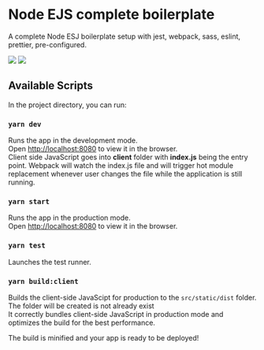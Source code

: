 # Node EJS complete boilerplate

A complete Node ESJ boilerplate setup with jest, webpack, sass, eslint, prettier, pre-configured.
  
[![](https://github.com/manjillama/node-ejs-boilerplate/workflows/build/badge.svg)](https://github.com/manjillama/node-ejs-boilerplate/actions)
[![](https://img.shields.io/badge/code%20style-airbnb-brightgreen)](https://github.com/airbnb/javascript)

## Available Scripts

In the project directory, you can run:

### `yarn dev`

Runs the app in the development mode.<br>
Open [http://localhost:8080](http://localhost:8080) to view it in the browser. <br/>
Client side JavaScript goes into **client** folder with **index.js** being the entry point. Webpack will watch the index.js file and will trigger hot module replacement whenever user changes the file while the application is still running.

### `yarn start`

Runs the app in the production mode.<br>
Open [http://localhost:8080](http://localhost:3000) to view it in the browser.

### `yarn test`

Launches the test runner.<br>

### `yarn build:client`

Builds the client-side JavaScipt for production to the `src/static/dist` folder. The folder will be created is not already exist<br>
It correctly bundles client-side JavaScript in production mode and optimizes the build for the best performance.

The build is minified and your app is ready to be deployed!
